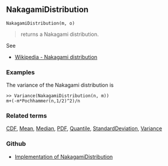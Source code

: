 ## NakagamiDistribution

```
NakagamiDistribution(m, o)
```

> returns a Nakagami distribution.
    
See 
* [Wikipedia - Nakagami distribution](https://en.wikipedia.org/wiki/Nakagami_distribution)
 
 
### Examples

The variance of the Nakagami distribution is

```
>> Variance(NakagamiDistribution(n, m)) 
m+(-m*Pochhammer(n,1/2)^2)/n
```

### Related terms 
[CDF](CDF.md), [Mean](Mean.md), [Median](Median.md), [PDF](PDF.md), [Quantile](Quantile.md), [StandardDeviation](StandardDeviation.md), [Variance](Variance.md) 

### Github

* [Implementation of NakagamiDistribution](https://github.com/axkr/symja_android_library/blob/master/symja_android_library/matheclipse-core/src/main/java/org/matheclipse/core/builtin/StatisticsFunctions.java#L4908) 
